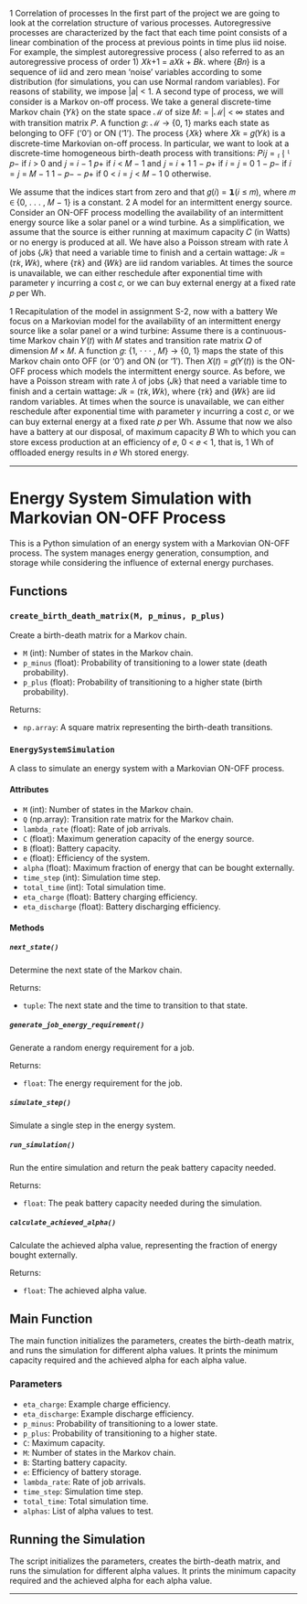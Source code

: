 1 Correlation of processes
In the first part of the project we are going to look at the correlation structure of various processes. Autoregressive processes
are characterized by the fact that each time point consists of a linear combination of the process at previous points in time
plus iid noise. For example, the simplest autoregressive process ( also referred to as an autoregressive process of order 1)
𝑋𝑘+1 = 𝑎𝑋𝑘 + 𝐵𝑘.
where {𝐵𝑛} is a sequence of iid and zero mean ‘noise’ variables according to some distribution (for simulations, you can
use Normal random variables). For reasons of stability, we impose |𝑎| < 1.
A second type of process, we will consider is a Markov on-off process. We take a general discrete-time Markov chain
{𝑌𝑘} on the state space ℳ of size 𝑀: = |ℳ| < ∞ states and with transition matrix 𝑃. A function 𝑔: ℳ → {0, 1} marks
each state as belonging to OFF (‘0’) or ON (‘1’). The process {𝑋𝑘} where 𝑋𝑘 = 𝑔(𝑌𝑘) is a discrete-time Markovian on-off
process.
In particular, we want to look at a discrete-time homogeneous birth-death process with transitions:
𝑃𝑖𝑗 =
⎧
⎨
⎩
𝑝− if 𝑖 > 0 and 𝑗 = 𝑖 − 1
𝑝+ if 𝑖 < 𝑀 − 1 and 𝑗 = 𝑖 + 1
1 − 𝑝+ if 𝑖 = 𝑗 = 0
1 − 𝑝− if 𝑖 = 𝑗 = 𝑀 − 1
1 − 𝑝− − 𝑝+ if 0 < 𝑖 = 𝑗 < 𝑀 − 1
0 otherwise.

We assume that the indices start from zero and that 𝑔(𝑖) = 𝟭(𝑖 ≤ 𝑚), where 𝑚 ∈ {0, . . . , 𝑀 − 1} is a constant.
2 A model for an intermittent energy source.
Consider an ON-OFF process modelling the availability of an intermittent energy source like a solar panel or a wind
turbine. As a simplification, we assume that the source is either running at maximum capacity 𝐶 (in Watts) or no energy
is produced at all.
We have also a Poisson stream with rate 𝜆 of jobs {𝐽𝑘} that need a variable time to finish and a certain wattage: 𝐽𝑘 =
(𝜏𝑘, 𝑊𝑘), where {𝜏𝑘} and {𝑊𝑘} are iid random variables. At times the source is unavailable, we can either reschedule after
exponential time with parameter 𝛾 incurring a cost 𝑐, or we can buy external energy at a fixed rate 𝑝 per Wh.

1 Recapitulation of the model in assignment S-2, now with a battery
We focus on a Markovian model for the availability of an intermittent energy source like a solar panel or a wind turbine:
Assume there is a continuous-time Markov chain 𝑌(𝑡) with 𝑀 states and transition rate matrix 𝑄 of dimension 𝑀 × 𝑀.
A function 𝑔: {1, · · · , 𝑀} → {0, 1} maps the state of this Markov chain onto OFF (or ‘0’) and ON (or ‘1’). Then 𝑋(𝑡) =
𝑔(𝑌(𝑡)) is the ON-OFF process which models the intermittent energy source.
As before, we have a Poisson stream with rate 𝜆 of jobs {𝐽𝑘} that need a variable time to finish and a certain wattage: 𝐽𝑘 =
(𝜏𝑘, 𝑊𝑘), where {𝜏𝑘} and {𝑊𝑘} are iid random variables. At times when the source is unavailable, we can either reschedule
after exponential time with parameter 𝛾 incurring a cost 𝑐, or we can buy external energy at a fixed rate 𝑝 per Wh. Assume
that now we also have a battery at our disposal, of maximum capacity 𝐵 Wh to which you can store excess production at
an efficiency of 𝑒, 0 < 𝑒 < 1, that is, 1 Wh of offloaded energy results in 𝑒 Wh stored energy.

---------------------------------------------------------------------------------------------------------------------------------------------------------------------------------------------------------------------------------------------------



# Energy System Simulation with Markovian ON-OFF Process

This is a Python simulation of an energy system with a Markovian ON-OFF process. The system manages energy generation, consumption, and storage while considering the influence of external energy purchases.

## Functions

### `create_birth_death_matrix(M, p_minus, p_plus)`

Create a birth-death matrix for a Markov chain.

- `M` (int): Number of states in the Markov chain.
- `p_minus` (float): Probability of transitioning to a lower state (death probability).
- `p_plus` (float): Probability of transitioning to a higher state (birth probability).

Returns:
- `np.array`: A square matrix representing the birth-death transitions.

### `EnergySystemSimulation`

A class to simulate an energy system with a Markovian ON-OFF process.

#### Attributes

- `M` (int): Number of states in the Markov chain.
- `Q` (np.array): Transition rate matrix for the Markov chain.
- `lambda_rate` (float): Rate of job arrivals.
- `C` (float): Maximum generation capacity of the energy source.
- `B` (float): Battery capacity.
- `e` (float): Efficiency of the system.
- `alpha` (float): Maximum fraction of energy that can be bought externally.
- `time_step` (int): Simulation time step.
- `total_time` (int): Total simulation time.
- `eta_charge` (float): Battery charging efficiency.
- `eta_discharge` (float): Battery discharging efficiency.

#### Methods

##### `next_state()`

Determine the next state of the Markov chain.

Returns:
- `tuple`: The next state and the time to transition to that state.

##### `generate_job_energy_requirement()`

Generate a random energy requirement for a job.

Returns:
- `float`: The energy requirement for the job.

##### `simulate_step()`

Simulate a single step in the energy system.

##### `run_simulation()`

Run the entire simulation and return the peak battery capacity needed.

Returns:
- `float`: The peak battery capacity needed during the simulation.

##### `calculate_achieved_alpha()`

Calculate the achieved alpha value, representing the fraction of energy bought externally.

Returns:
- `float`: The achieved alpha value.

## Main Function

The main function initializes the parameters, creates the birth-death matrix, and runs the simulation for different alpha values. It prints the minimum capacity required and the achieved alpha for each alpha value.

### Parameters

- `eta_charge`: Example charge efficiency.
- `eta_discharge`: Example discharge efficiency.
- `p_minus`: Probability of transitioning to a lower state.
- `p_plus`: Probability of transitioning to a higher state.
- `C`: Maximum capacity.
- `M`: Number of states in the Markov chain.
- `B`: Starting battery capacity.
- `e`: Efficiency of battery storage.
- `lambda_rate`: Rate of job arrivals.
- `time_step`: Simulation time step.
- `total_time`: Total simulation time.
- `alphas`: List of alpha values to test.

## Running the Simulation

The script initializes the parameters, creates the birth-death matrix, and runs the simulation for different alpha values. It prints the minimum capacity required and the achieved alpha for each alpha value.

---
